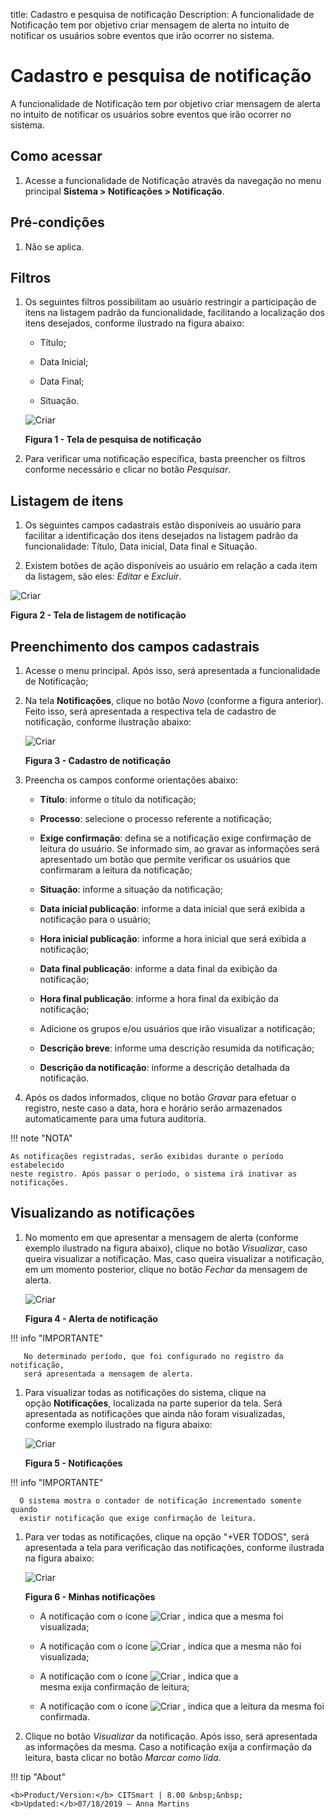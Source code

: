 title: Cadastro e pesquisa de notificação
Description: A funcionalidade de Notificação tem por objetivo criar mensagem de
alerta no intuito de notificar os usuários sobre eventos que irão ocorrer no
sistema.

# Cadastro e pesquisa de notificação

A funcionalidade de Notificação tem por objetivo criar mensagem de alerta no
intuito de notificar os usuários sobre eventos que irão ocorrer no sistema.

Como acessar
----------

1.  Acesse a funcionalidade de Notificação através da navegação no menu
    principal **Sistema > Notificações > Notificação**.

Pré-condições
------------

1.  Não se aplica.

Filtros
------

1.  Os seguintes filtros possibilitam ao usuário restringir a participação de
    itens na listagem padrão da funcionalidade, facilitando a localização dos
    itens desejados, conforme ilustrado na figura abaixo:

    -   Título;

    -   Data Inicial;

    -   Data Final;

    -   Situação.

    ![Criar](images/notification-1.png)
    
    **Figura 1 - Tela de pesquisa de notificação**

1.  Para verificar uma notificação específica, basta preencher os filtros
    conforme necessário e clicar no botão *Pesquisar*.

Listagem de itens
----------------

1.  Os seguintes campos cadastrais estão disponíveis ao usuário para facilitar a
    identificação dos itens desejados na listagem padrão da
    funcionalidade: Título, Data inicial, Data final e Situação.

2.  Existem botões de ação disponíveis ao usuário em relação a cada item da
    listagem, são eles: *Editar* e *Excluir*.

![Criar](images/notification-2.png)

**Figura 2 - Tela de listagem de notificação**

Preenchimento dos campos cadastrais
----------------------------------

1.  Acesse o menu principal. Após isso, será apresentada a funcionalidade de
    Notificação;

2.  Na tela **Notificações**, clique no botão *Novo* (conforme a figura
    anterior). Feito isso, será apresentada a respectiva tela de cadastro de
    notificação, conforme ilustração abaixo:

    ![Criar](images/notification-3.png)    
    
    **Figura 3 - Cadastro de notificação**

1.  Preencha os campos conforme orientações abaixo:

    -   **Título**: informe o título da notificação;

    -   **Processo**: selecione o processo referente a notificação;

    -   **Exige confirmação**: defina se a notificação exige confirmação de
        leitura do usuário. Se informado sim, ao gravar as informações será
        apresentado um botão que permite verificar os usuários que confirmaram a
        leitura da notificação;

    -   **Situação**: informe a situação da notificação;

    -   **Data inicial publicação**: informe a data inicial que será exibida a
        notificação para o usuário;

    -   **Hora inicial publicação**: informe a hora inicial que será exibida a
        notificação;

    -   **Data final publicação**: informe a data final da exibição da
        notificação;

    -   **Hora final publicação**: informe a hora final da exibição da
        notificação;

    -   Adicione os grupos e/ou usuários que irão visualizar a notificação;

    -   **Descrição breve**: informe uma descrição resumida da notificação;

    -   **Descrição da notificação**: informe a descrição detalhada da
        notificação.

2.  Após os dados informados, clique no botão *Gravar* para efetuar o registro,
    neste caso a data, hora e horário serão armazenados automaticamente para uma
    futura auditoria.

!!! note "NOTA"

    As notificações registradas, serão exibidas durante o período estabelecido
    neste registro. Após passar o período, o sistema irá inativar as
    notificações.

Visualizando as notificações
---------------------------

1.  No momento em que apresentar a mensagem de alerta (conforme exemplo
    ilustrado na figura abaixo), clique no botão *Visualizar*, caso queira
    visualizar a notificação. Mas, caso queira visualizar a notificação, em um
    momento posterior, clique no botão *Fechar* da mensagem de alerta.

    ![Criar](images/notification-4.png)
    
    **Figura 4 - Alerta de notificação**

   !!! info "IMPORTANTE"

       No determinado período, que foi configurado no registro da notificação,
       será apresentada a mensagem de alerta.

1.  Para visualizar todas as notificações do sistema, clique na
    opção **Notificações**, localizada na parte superior da tela. Será
    apresentada as notificações que ainda não foram visualizadas, conforme
    exemplo ilustrado na figura abaixo:
    
    ![Criar](images/notification-5.png)
    
    **Figura 5 - Notificações**

   !!! info "IMPORTANTE"

      O sistema mostra o contador de notificação incrementado somente quando
      existir notificação que exige confirmação de leitura.

1.  Para ver todas as notificações, clique na opção "+VER TODOS", será
    apresentada a tela para verificação das notificações, conforme ilustrada na
    figura abaixo:

    ![Criar](images/notification-6.png)
    
    **Figura 6 - Minhas notificações**

    -   A notificação com o ícone ![Criar](images/notification-7.png) , indica que a mesma foi visualizada;

    -   A notificação com o ícone ![Criar](images/notification-8.png) , indica que a mesma não foi visualizada;

    -   A notificação com o ícone ![Criar](images/notification-9.png) , indica que a mesma exija confirmação de
    leitura;

    -   A notificação com o ícone ![Criar](images/notification-10.png) , indica que a leitura da mesma foi confirmada.

1.  Clique no botão *Visualizar* da notificação. Após isso, será apresentada as
    informações da mesma. Caso a notificação exija a confirmação da leitura,
    basta clicar no botão *Marcar como lida*.


!!! tip "About"

    <b>Product/Version:</b> CITSmart | 8.00 &nbsp;&nbsp;
    <b>Updated:</b>07/18/2019 – Anna Martins
